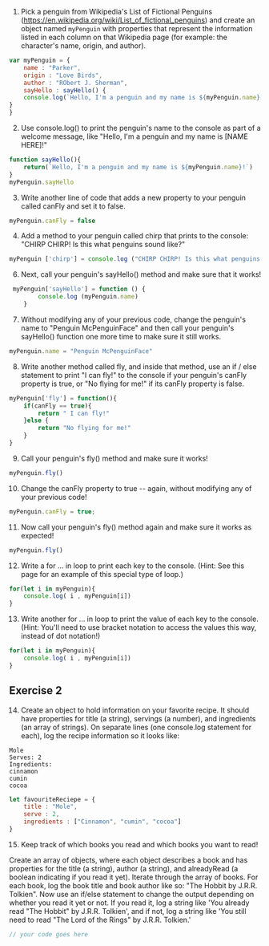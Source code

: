 1. Pick a penguin from Wikipedia's List of Fictional Penguins (https://en.wikipedia.org/wiki/List_of_fictional_penguins) and create an object named `myPenguin` with properties that represent the information listed in each column on that Wikipedia page (for example: the character's name, origin, and author).

```js
var myPenguin = {
    name : "Parker",
    origin : "Love Birds",
    author : "RObert J. Sherman",
    sayHello : sayHello() {
    console.log(`Hello, I'm a penguin and my name is ${myPenguin.name}!`)
}
}
```

2. Use console.log() to print the penguin's name to the console as part of a welcome message, like "Hello, I'm a penguin and my name is [NAME HERE]!"

```js
function sayHello(){
    return(`Hello, I'm a penguin and my name is ${myPenguin.name}!`)
}
myPenguin.sayHello
```

3. Write another line of code that adds a new property to your penguin called canFly and set it to false.

```js
myPenguin.canFly = false
```

4. Add a method to your penguin called chirp that prints to the console: "CHIRP CHIRP! Is this what penguins sound like?"

```js
myPenguin ['chirp'] = console.log ("CHIRP CHIRP! Is this what penguins sound like?")
```

6. Next, call your penguin's sayHello() method and make sure that it works!

```js
 myPenguin['sayHello'] = function () {
        console.log (myPenguin.name)
    }
```

7. Without modifying any of your previous code, change the penguin's name to "Penguin McPenguinFace" and then call your penguin's sayHello() function one more time to make sure it still works.

```js
myPenguin.name = "Penguin McPenguinFace"
```

8. Write another method called fly, and inside that method, use an if / else statement to print "I can fly!" to the console if your penguin's canFly property is true, or "No flying for me!" if its canFly property is false.

```js
myPenguin['fly'] = function(){
    if(canFly == true){
        return " I can fly!" 
    }else {
        return "No flying for me!"
    }
}
```

9. Call your penguin's fly() method and make sure it works!

```js
myPenguin.fly()
```

10. Change the canFly property to true -- again, without modifying any of your previous code!

```js
myPenguin.canFly = true;
```

11. Now call your penguin's fly() method again and make sure it works as expected!

```js
myPenguin.fly()
```

12. Write a for ... in loop to print each key to the console. (Hint: See this page for an example of this special type of loop.)

```js
for(let i in myPenguin){
    console.log( i , myPenguin[i])
}
```

13. Write another for ... in loop to print the value of each key to the console. (Hint: You'll need to use bracket notation to access the values this way, instead of dot notation!)

```js
for(let i in myPenguin){
    console.log( i , myPenguin[i])
}
```

## Exercise 2
 14. Create an object to hold information on your favorite recipe. It should have properties for title (a string), servings (a number), and ingredients (an array of strings).
 On separate lines (one console.log statement for each), log the recipe information so it looks like:
 ```
 Mole
 Serves: 2
 Ingredients:
 cinnamon
 cumin
 cocoa
```

```js
let favouriteReciepe = {
    title : "Mole",
    serve : 2,
    ingredients : ["Cinnamon", "cumin", "cocoa"]
}
```

 15. Keep track of which books you read and which books you want to read!

 Create an array of objects, where each object describes a book and has properties for the title (a string), author (a string), and alreadyRead (a boolean indicating if you read it yet).
 Iterate through the array of books. For each book, log the book title and book author like so: "The Hobbit by J.R.R. Tolkien".
 Now use an if/else statement to change the output depending on whether you read it yet or not. If you read it, log a string like 'You already read "The Hobbit" by J.R.R. Tolkien', and if not, log a string like 'You still need to read "The Lord of the Rings" by J.R.R. Tolkien.'

 ```js
// your code goes here
```
